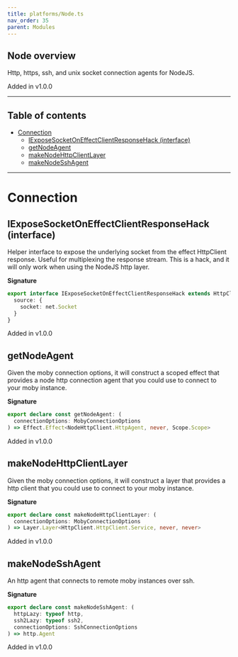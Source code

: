 ```yaml
---
title: platforms/Node.ts
nav_order: 35
parent: Modules
---
```


## Node overview

Http, https, ssh, and unix socket connection agents for NodeJS.

Added in v1.0.0

---

<h2 class="text-delta">Table of contents</h2>

- [Connection](#connection)
  - [IExposeSocketOnEffectClientResponseHack (interface)](#iexposesocketoneffectclientresponsehack-interface)
  - [getNodeAgent](#getnodeagent)
  - [makeNodeHttpClientLayer](#makenodehttpclientlayer)
  - [makeNodeSshAgent](#makenodesshagent)

---

# Connection

## IExposeSocketOnEffectClientResponseHack (interface)

Helper interface to expose the underlying socket from the effect HttpClient
response. Useful for multiplexing the response stream. This is a hack, and it
will only work when using the NodeJS http layer.

**Signature**

```ts
export interface IExposeSocketOnEffectClientResponseHack extends HttpClientResponse.HttpClientResponse {
  source: {
    socket: net.Socket
  }
}
```

Added in v1.0.0

## getNodeAgent

Given the moby connection options, it will construct a scoped effect that
provides a node http connection agent that you could use to connect to your
moby instance.

**Signature**

```ts
export declare const getNodeAgent: (
  connectionOptions: MobyConnectionOptions
) => Effect.Effect<NodeHttpClient.HttpAgent, never, Scope.Scope>
```

Added in v1.0.0

## makeNodeHttpClientLayer

Given the moby connection options, it will construct a layer that provides a
http client that you could use to connect to your moby instance.

**Signature**

```ts
export declare const makeNodeHttpClientLayer: (
  connectionOptions: MobyConnectionOptions
) => Layer.Layer<HttpClient.HttpClient.Service, never, never>
```

Added in v1.0.0

## makeNodeSshAgent

An http agent that connects to remote moby instances over ssh.

**Signature**

```ts
export declare const makeNodeSshAgent: (
  httpLazy: typeof http,
  ssh2Lazy: typeof ssh2,
  connectionOptions: SshConnectionOptions
) => http.Agent
```

Added in v1.0.0
